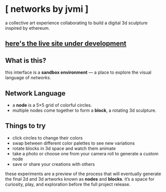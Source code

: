 <!-- @format -->

# [ networks by jvmi ]

a collective art experience collaborating to build a digital 3d sculpture inspired by ethereum.

## [here's the live site under development](https://networks-henna.vercel.app/)

## What is this?

this interface is a **sandbox environment** — a place to explore the visual language of _networks_.

## Network Language

- a **node** is a 5×5 grid of colorful circles.
- multiple nodes come together to form a **block**, a rotating 3d sculpture.

## Things to try

- click circles to change their colors
- swap between different color palettes to see new variations
- rotate blocks in 3d space and watch them animate
- take a photo or choose one from your camera roll to generate a custom node
- save or share your creations with others

these experiments are a preview of the process that will eventually generate the final 2d and 3d artworks known as **nodes** and **blocks**. it’s a space for curiosity, play, and exploration before the full project release.
